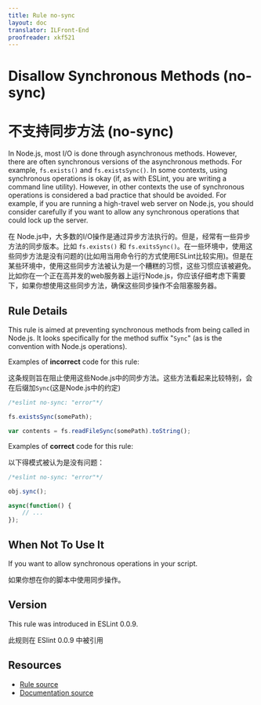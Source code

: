 ```yaml
---
title: Rule no-sync
layout: doc
translator: ILFront-End
proofreader: xkf521
---
```

<!-- Note: No pull requests accepted for this file. See README.md in the root directory for details. -->

# Disallow Synchronous Methods (no-sync)

# 不支持同步方法 (no-sync)

In Node.js, most I/O is done through asynchronous methods. However, there are often synchronous versions of the asynchronous methods. For example, `fs.exists()` and `fs.existsSync()`. In some contexts, using synchronous operations is okay (if, as with ESLint, you are writing a command line utility). However, in other contexts the use of synchronous operations is considered a bad practice that should be avoided. For example, if you are running a high-travel web server on Node.js, you should consider carefully if you want to allow any synchronous operations that could lock up the server.

在 Node.js中，大多数的I/O操作是通过异步方法执行的。但是，经常有一些异步方法的同步版本。比如 `fs.exists()` 和 `fs.exitsSync()`。在一些环境中，使用这些同步方法是没有问题的(比如用当用命令行的方式使用ESLint比较实用)。但是在某些环境中，使用这些同步方法被认为是一个糟糕的习惯，这些习惯应该被避免。比如你在一个正在高并发的web服务器上运行Node.js，你应该仔细考虑下需要下，如果你想使用这些同步方法，确保这些同步操作不会阻塞服务器。

## Rule Details

This rule is aimed at preventing synchronous methods from being called in Node.js. It looks specifically for the method suffix "`Sync`" (as is the convention with Node.js operations).

Examples of **incorrect** code for this rule:

这条规则旨在阻止使用这些Node.js中的同步方法。这些方法看起来比较特别，会在后缀加`Sync`(这是Node.js中的约定)

```js
/*eslint no-sync: "error"*/

fs.existsSync(somePath);

var contents = fs.readFileSync(somePath).toString();
```

Examples of **correct** code for this rule:

以下得模式被认为是没有问题：


```js
/*eslint no-sync: "error"*/

obj.sync();

async(function() {
    // ...
});
```

## When Not To Use It

If you want to allow synchronous operations in your script.

如果你想在你的脚本中使用同步操作。

## Version

This rule was introduced in ESLint 0.0.9.

此规则在 ESlint 0.0.9 中被引用

## Resources

* [Rule source](https://github.com/eslint/eslint/tree/master/lib/rules/no-sync.js)
* [Documentation source](https://github.com/eslint/eslint/tree/master/docs/rules/no-sync.md)
